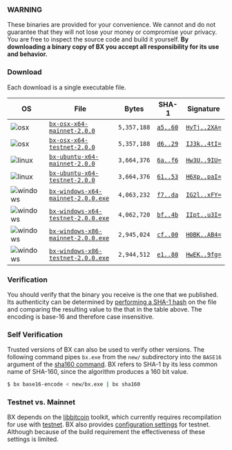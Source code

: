 ### WARNING

These binaries are provided for your convenience. We cannot and do not guarantee that they will not lose your money or compromise your privacy. You are free to inspect the source code and build it yourself. **By downloading a binary copy of BX you accept all responsibility for its use and behavior.**

### Download
Each download is a single executable file.

| OS | File | Bytes | SHA-1 | Signature |
|----|------|-------|-------|-----------|
| ![osx](https://github.com/libbitcoin/libbitcoin-explorer/wiki/osx.png)         | [`bx-osx-x64-mainnet-2.0.0`]()         | `5,357,188` | [`a5..60`](#a59227ab8b7b63a14f5faffcfd30ed30e47f0c60) | [`HyTj..2XA=`](#HyTjsXlSGktaG2W9wbnhzdvRohZSs4kH5DP4lUqDmy2DXoLMo9P5kAVAdf54sPGmycHwVo0kevxM0pdkk6AU2XA=) |
| ![osx](https://github.com/libbitcoin/libbitcoin-explorer/wiki/osx.png)         | [`bx-osx-x64-testnet-2.0.0`]()         | `5,357,188` | [`d6..29`](#d6e1dd461cbae487642bfd610a60024b8fd01029) | [`IJ3k..4tI=`](#IJ3kpajlbWmplyxkCAXOw4iQvN9GEENMOoncA1zp/j5+dcFOW72TmcLDixEWGqovAoUXqUuB81t4ujAeZnmc4tI=) |
| ![linux](https://github.com/libbitcoin/libbitcoin-explorer/wiki/linux.png)     | [`bx-ubuntu-x64-mainnet-2.0.0`]()      | `3,664,376` | [`6a..f6`](#6ae4d2a9ce8f99a5f957bf37c6f341446bd6c1f6) | [`Hw3U..9IU=`](#Hw3UvUZChHdZNcP/NHriePf+xHUAzuApvOla6qS9LI5/I1PEGkdi/fz2NJGC5k29D0G2JPq07E8Tic1QM2Fe9IU=) |
| ![linux](https://github.com/libbitcoin/libbitcoin-explorer/wiki/linux.png)     | [`bx-ubuntu-x64-testnet-2.0.0`]()      | `3,664,376` | [`61..53`](#61a621e74a439fa52da7ae7db80dbf73f95d6e53) | [`H6Xp..paI=`](#H6XpodRpfWGVVGPf+If6q7Mx1VfG42abgfMOnHnnM8fcKiDXPoncmP9C1IKOBsfpXEoQo6s+lahJggQRRWdtpaI=) |
| ![windows](https://github.com/libbitcoin/libbitcoin-explorer/wiki/windows.png) | [`bx-windows-x64-mainnet-2.0.0.exe`]() | `4,063,232` | [`f7..da`](#f7df1ca6519bf234651c0566cf5428a1b562b7da) | [`IG2l..xFY=`](#IG2lZFMT3iQQzxibRj/Flxcuf2DgcgEKGyMi4gPhjg/sYhOvk9zDCZa95zBokA2jRW52v6/OeNHwRRJqk6xqxFY=) |
| ![windows](https://github.com/libbitcoin/libbitcoin-explorer/wiki/windows.png) | [`bx-windows-x64-testnet-2.0.0.exe`]() | `4,062,720` | [`bf..4b`](#bfaf406f20c5f0ffe641646342c8a12b2c203f4b) | [`IIpt..u3I=`](#IIptIvhwmfnC+3t57kw9kKpuQwxEyKEAc2v5nbCgMWT6Ni618rjzk3c5KspSmFmCc8VLJ2RP7zQD/nw/zCdTu3I=) |
| ![windows](https://github.com/libbitcoin/libbitcoin-explorer/wiki/windows.png) | [`bx-windows-x86-mainnet-2.0.0.exe`]() | `2,945,024` | [`cf..00`](#cf43ca91dabd123048c8c1275a8f1e15443b0100) | [`H0BK..AB4=`](#H0BKoE4vkd65FPgatb5mOdO54i5VlnM8d4rbH+sjaku7KN8Rlc1Ie2zVzijt2TtcTGvYQUeK91LAHlMnS5YEAB4=) |
| ![windows](https://github.com/libbitcoin/libbitcoin-explorer/wiki/windows.png) | [`bx-windows-x86-testnet-2.0.0.exe`]() | `2,944,512` | [`e1..80`](#e1a7a9560b089b83cdd151726436b5857798d080) | [`HwEK..9fg=`](#HwEKQUje+F5zZuWEOZ1ylsO5xWEg5bXwjUQb/hRdVQ1KW3QPvhgyplKq/C2Ra8uSd2o/py07u1GlybNhLVAY9fg=) |

### Verification
You should verify that the binary you receive is the one that we published. Its authenticity can be determined by [performing a SHA-1 hash](http://onlinemd5.com) on the file and comparing the resulting value to the that in the table above. The encoding is base-16 and therefore case insensitive.

### Self Verification
Trusted versions of BX can also be used to verify other versions. The following command pipes `bx.exe` from the `new/` subdirectory into the `BASE16` argument of the [sha160 command](bx-sha160). BX refers to SHA-1 by its less common name of SHA-160, since the algorithm produces a 160 bit value.
```sh
$ bx base16-encode < new/bx.exe | bx sha160
```

### Testnet vs. Mainnet
BX depends on the [libbitcoin](https://github.com/libbitcoin/libbitcoin) toolkit, which currently requires recompilation for use with [testnet](https://en.bitcoin.it/wiki/Testnet). BX also provides [configuration settings](https://github.com/libbitcoin/libbitcoin-explorer/wiki/Configuration-Settings) for testnet. Although because of the build requirement the effectiveness of these settings is limited.
